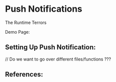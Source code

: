 # Push Notifications 

The Runtime Terrors

Demo Page:

## Setting Up Push Notification:

// Do we want to go over different files/functions ???


## References:
